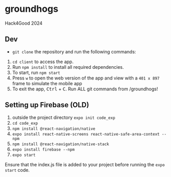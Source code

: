 # groundhogs
Hack4Good 2024

## Dev
- `git clone` the repository and run the following commands:

1. `cd client` to access the app.
2. Run `npm install` to install all required dependencies.
3. To start, run `npm start`
4. Press `w` to open the web version of the app and view with a `401 x 897` frame to simulate the mobile app
5. To exit the app, <kbd>Ctrl</kbd> + <kbd>C</kbd>.
Run ALL git commands from /groundhogs!

## Setting up Firebase (OLD)

1. outside the project directory `expo init code_exp`
2. `cd code_exp`
3. `npm install @react-navigation/native`
5. `expo install react-native-screens react-native-safe-area-context --npm`
6. `npm install @react-navigation/native-stack`
7. `expo install firebase --npm`
8. `expo start`

Ensure that the index.js file is added to your project before running the `expo start` code.

